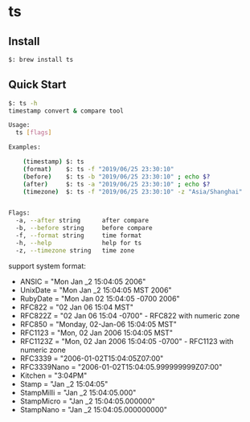 ts
===

## Install

````bash
$: brew install ts
````

## Quick Start

````bash
$: ts -h
timestamp convert & compare tool

Usage:
  ts [flags]

Examples:

	(timestamp)	$: ts
	(format)	$: ts -f "2019/06/25 23:30:10"
	(before)	$: ts -b "2019/06/25 23:30:10" ; echo $?
	(after)		$: ts -a "2019/06/25 23:30:10" ; echo $?
	(timezone)	$: ts -f "2019/06/25 23:30:10" -z "Asia/Shanghai"


Flags:
  -a, --after string      after compare
  -b, --before string     before compare
  -f, --format string     time format
  -h, --help              help for ts
  -z, --timezone string   time zone
````

support system format:
- ANSIC       = "Mon Jan _2 15:04:05 2006"
- UnixDate    = "Mon Jan _2 15:04:05 MST 2006"
- RubyDate    = "Mon Jan 02 15:04:05 -0700 2006"
- RFC822      = "02 Jan 06 15:04 MST"
- RFC822Z     = "02 Jan 06 15:04 -0700" - RFC822 with numeric zone
- RFC850      = "Monday, 02-Jan-06 15:04:05 MST"
- RFC1123     = "Mon, 02 Jan 2006 15:04:05 MST"
- RFC1123Z    = "Mon, 02 Jan 2006 15:04:05 -0700" - RFC1123 with numeric zone
- RFC3339     = "2006-01-02T15:04:05Z07:00"
- RFC3339Nano = "2006-01-02T15:04:05.999999999Z07:00"
- Kitchen     = "3:04PM"
- Stamp      = "Jan _2 15:04:05"
- StampMilli = "Jan _2 15:04:05.000"
- StampMicro = "Jan _2 15:04:05.000000"
- StampNano  = "Jan _2 15:04:05.000000000"